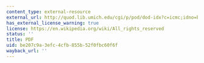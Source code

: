 ```yaml
---
content_type: external-resource
external_url: http://quod.lib.umich.edu/cgi/p/pod/dod-idx?c=icmc;idno=bbp2372.2004.035
has_external_license_warning: true
license: https://en.wikipedia.org/wiki/All_rights_reserved
status: ''
title: PDF
uid: be207c9a-3efc-4cfb-855b-52f0fbc60f6f
wayback_url: ''
---
```

